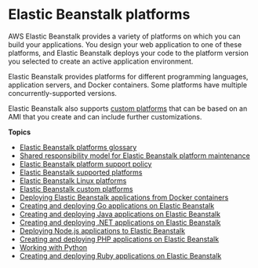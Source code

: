 # Elastic Beanstalk platforms<a name="concepts-all-platforms"></a>

AWS Elastic Beanstalk provides a variety of platforms on which you can build your applications\. You design your web application to one of these platforms, and Elastic Beanstalk deploys your code to the platform version you selected to create an active application environment\.

Elastic Beanstalk provides platforms for different programming languages, application servers, and Docker containers\. Some platforms have multiple concurrently\-supported versions\.

Elastic Beanstalk also supports [custom platforms](custom-platforms.md) that can be based on an AMI that you create and can include further customizations\.

**Topics**
+ [Elastic Beanstalk platforms glossary](platforms-glossary.md)
+ [Shared responsibility model for Elastic Beanstalk platform maintenance](platforms-shared-responsibility.md)
+ [Elastic Beanstalk platform support policy](platforms-support-policy.md)
+ [Elastic Beanstalk supported platforms](concepts.platforms.md)
+ [Elastic Beanstalk Linux platforms](platforms-linux.md)
+ [Elastic Beanstalk custom platforms](custom-platforms.md)
+ [Deploying Elastic Beanstalk applications from Docker containers](create_deploy_docker.md)
+ [Creating and deploying Go applications on Elastic Beanstalk](create_deploy_go.md)
+ [Creating and deploying Java applications on Elastic Beanstalk](create_deploy_Java.md)
+ [Creating and deploying \.NET applications on Elastic Beanstalk](create_deploy_NET.md)
+ [Deploying Node\.js applications to Elastic Beanstalk](create_deploy_nodejs.md)
+ [Creating and deploying PHP applications on Elastic Beanstalk](create_deploy_PHP_eb.md)
+ [Working with Python](create-deploy-python-apps.md)
+ [Creating and deploying Ruby applications on Elastic Beanstalk](create_deploy_Ruby.md)